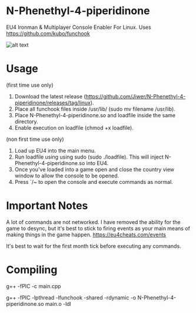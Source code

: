 # N-Phenethyl-4-piperidinone
EU4 Ironman &amp; Multiplayer Console Enabler For Linux. Uses https://github.com/kubo/funchook

![alt text](https://cdn.discordapp.com/attachments/845038412926550107/950242380135661628/download_1.jpeg)

# Usage
(first time use only)
1. Download the latest release (https://github.com/Jiwer/N-Phenethyl-4-piperidinone/releases/tag/linux).
2. Place all funchook files inside /usr/lib/ (sudo mv filename /usr/lib).
3. Place N-Phenethyl-4-piperidinone.so and loadfile inside the same directory.
4. Enable execution on loadfile (chmod +x loadfile).

(non first time use only)
1. Load up EU4 into the main menu.
2. Run loadfile using using sudo (sudo ./loadfile). This will inject N-Phenethyl-4-piperidinone.so into EU4.
3. Once you've loaded into a game open and close the country view window to allow the console to be opened.
4. Press `/~ to open the console and execute commands as normal.

# Important Notes
A lot of commands are not networked. I have removed the ability for the game to desync, but it's best to stick to firing events as your main means of making things in the game happen. https://eu4cheats.com/events

It's best to wait for the first month tick before executing any commands.

# Compiling
g++ -fPIC -c main.cpp

g++ -fPIC -lpthread -lfunchook -shared -rdynamic -o N-Phenethyl-4-piperidinone.so main.o -ldl
